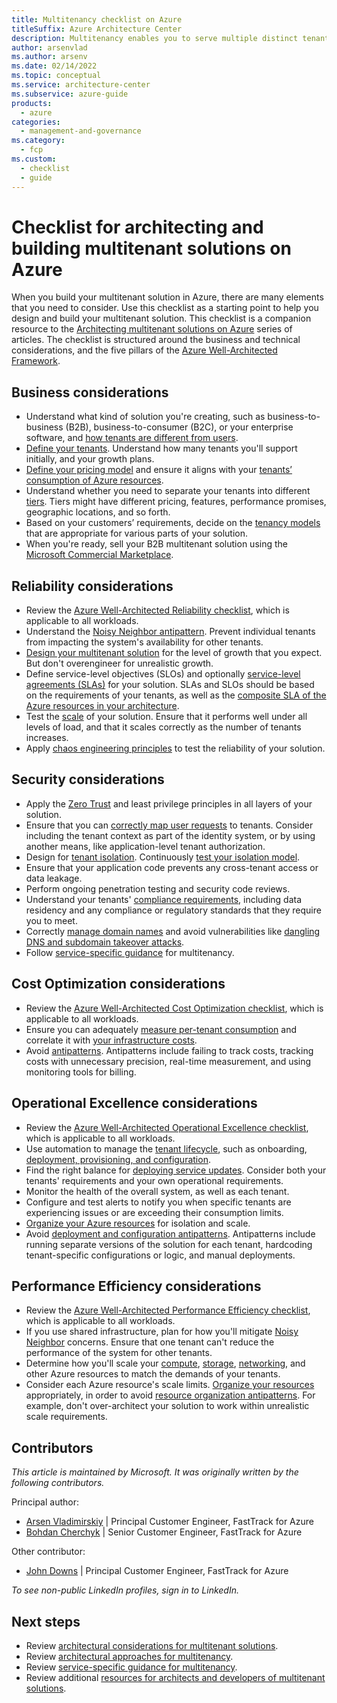 ```yaml
---
title: Multitenancy checklist on Azure
titleSuffix: Azure Architecture Center
description: Multitenancy enables you to serve multiple distinct tenants in your Azure-hosted solution. Use this checklist to assess your multitenancy requirements and architecture. 
author: arsenvlad
ms.author: arsenv
ms.date: 02/14/2022
ms.topic: conceptual
ms.service: architecture-center
ms.subservice: azure-guide
products:
  - azure
categories:
  - management-and-governance
ms.category:
  - fcp
ms.custom:
  - checklist
  - guide
---
```


# Checklist for architecting and building multitenant solutions on Azure

When you build your multitenant solution in Azure, there are many elements that you need to consider. Use this checklist as a starting point to help you design and build your multitenant solution. This checklist is a companion resource to the [Architecting multitenant solutions on Azure](./overview.md) series of articles. The checklist is structured around the business and technical considerations, and the five pillars of the [Azure Well-Architected Framework](/azure/architecture/framework).

## Business considerations

* Understand what kind of solution you're creating, such as business-to-business (B2B), business-to-consumer (B2C), or your enterprise software, and [how tenants are different from users](./overview.md).
* [Define your tenants](./considerations/tenancy-models.yml#define-a-tenant). Understand how many tenants you'll support initially, and your growth plans.
* [Define your pricing model](./considerations/pricing-models.md) and ensure it aligns with your [tenants’ consumption of Azure resources](./considerations/measure-consumption.md).
* Understand whether you need to separate your tenants into different [tiers](./considerations/pricing-models.md#feature--and-service-level-based-pricing). Tiers might have different pricing, features, performance promises, geographic locations, and so forth.
* Based on your customers’ requirements, decide on the [tenancy models](./considerations/tenancy-models.yml) that are appropriate for various parts of your solution.
* When you're ready, sell your B2B multitenant solution using the [Microsoft Commercial Marketplace](/azure/marketplace/plan-saas-offer).

## Reliability considerations

* Review the [Azure Well-Architected Reliability checklist](/azure/architecture/framework/resiliency/design-checklist), which is applicable to all workloads.
* Understand the [Noisy Neighbor antipattern](../../antipatterns/noisy-neighbor/noisy-neighbor.yml). Prevent individual tenants from impacting the system's availability for other tenants.
* [Design your multitenant solution](./approaches/overview.yml) for the level of growth that you expect. But don't overengineer for unrealistic growth.
* Define service-level objectives (SLOs) and optionally [service-level agreements (SLAs)](/learn/modules/choose-azure-services-sla-lifecycle/2-what-are-service-level-agreements) for your solution. SLAs and SLOs should be based on the requirements of your tenants, as well as the [composite SLA of the Azure resources in your architecture](/azure/architecture/framework/resiliency/business-metrics).
* Test the [scale](./approaches/compute.md#scale) of your solution. Ensure that it performs well under all levels of load, and that it scales correctly as the number of tenants increases.
* Apply [chaos engineering principles](./approaches/compute.md#isolation) to test the reliability of your solution.

## Security considerations

* Apply the [Zero Trust](/security/zero-trust) and least privilege principles in all layers of your solution.
* Ensure that you can [correctly map user requests](./considerations//map-requests.yml) to tenants. Consider including the tenant context as part of the identity system, or by using another means, like application-level tenant authorization.
* Design for [tenant isolation](./considerations/tenancy-models.yml#tenant-isolation). Continuously [test your isolation model](./approaches/compute.md#isolation).
* Ensure that your application code prevents any cross-tenant access or data leakage.
* Perform ongoing penetration testing and security code reviews.
* Understand your tenants' [compliance requirements](./approaches/governance-compliance.md), including data residency and any compliance or regulatory standards that they require you to meet.
* Correctly [manage domain names](./considerations/domain-names.yml) and avoid vulnerabilities like [dangling DNS and subdomain takeover attacks](./considerations/domain-names.yml#dangling-dns-and-subdomain-takeover-attacks).
* Follow [service-specific guidance](./service/overview.md) for multitenancy.

## Cost Optimization considerations

* Review the [Azure Well-Architected Cost Optimization checklist](/azure/architecture/framework/cost/design-checklist), which is applicable to all workloads.
* Ensure you can adequately [measure per-tenant consumption](./considerations/measure-consumption.md) and correlate it with [your infrastructure costs](./approaches/cost-management-allocation.yml).
* Avoid [antipatterns](./approaches/cost-management-allocation.yml#antipatterns-to-avoid). Antipatterns include failing to track costs, tracking costs with unnecessary precision, real-time measurement, and using monitoring tools for billing.

## Operational Excellence considerations

* Review the [Azure Well-Architected Operational Excellence checklist](../../checklist/data-ops.md), which is applicable to all workloads.
* Use automation to manage the [tenant lifecycle](./considerations/tenant-lifecycle.md), such as onboarding, [deployment, provisioning, and configuration](./approaches/deployment-configuration.yml).
* Find the right balance for [deploying service updates](./considerations/updates.md). Consider both your tenants' requirements and your own operational requirements.
* Monitor the health of the overall system, as well as each tenant.
* Configure and test alerts to notify you when specific tenants are experiencing issues or are exceeding their consumption limits.
* [Organize your Azure resources](./approaches/resource-organization.yml) for isolation and scale.
* Avoid [deployment and configuration antipatterns](./approaches/deployment-configuration.yml#antipatterns-to-avoid). Antipatterns include running separate versions of the solution for each tenant, hardcoding tenant-specific configurations or logic, and manual deployments.

## Performance Efficiency considerations

* Review the [Azure Well-Architected Performance Efficiency checklist](/azure/architecture/framework/scalability/performance-efficiency), which is applicable to all workloads.
* If you use shared infrastructure, plan for how you'll mitigate [Noisy Neighbor](../../antipatterns/noisy-neighbor/noisy-neighbor.yml) concerns. Ensure that one tenant can't reduce the performance of the system for other tenants.
* Determine how you'll scale your [compute](./approaches/compute.md), [storage](./approaches/storage-data.yml), [networking](./approaches/networking.md), and other Azure resources to match the demands of your tenants.
* Consider each Azure resource's scale limits. [Organize your resources](./approaches/resource-organization.yml) appropriately, in order to avoid [resource organization antipatterns](./approaches/resource-organization.yml#antipatterns-to-avoid). For example, don't over-architect your solution to work within unrealistic scale requirements.

## Contributors

*This article is maintained by Microsoft. It was originally written by the following contributors.*

Principal author:

 * [Arsen Vladimirskiy](http://linkedin.com/in/arsenv) | Principal Customer Engineer, FastTrack for Azure
 * [Bohdan Cherchyk](http://linkedin.com/in/cherchyk) | Senior Customer Engineer, FastTrack for Azure

Other contributor:

 * [John Downs](http://linkedin.com/in/john-downs) | Principal Customer Engineer, FastTrack for Azure

*To see non-public LinkedIn profiles, sign in to LinkedIn.*

## Next steps

* Review [architectural considerations for multitenant solutions](./considerations/overview.yml).
* Review [architectural approaches for multitenancy](./approaches/overview.yml).
* Review [service-specific guidance for multitenancy](./service/overview.md).
* Review additional [resources for architects and developers of multitenant solutions](related-resources.md).
